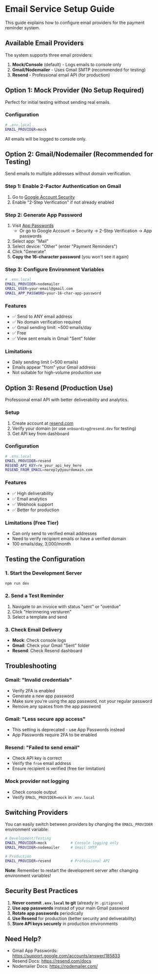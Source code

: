 # Email Service Setup Guide

This guide explains how to configure email providers for the payment reminder system.

## Available Email Providers

The system supports three email providers:

1. **Mock/Console** (default) - Logs emails to console only
2. **Gmail/Nodemailer** - Uses Gmail SMTP (recommended for testing)
3. **Resend** - Professional email API (for production)

## Option 1: Mock Provider (No Setup Required)

Perfect for initial testing without sending real emails.

### Configuration
```bash
# .env.local
EMAIL_PROVIDER=mock
```

All emails will be logged to console only.

## Option 2: Gmail/Nodemailer (Recommended for Testing)

Send emails to multiple addresses without domain verification.

### Step 1: Enable 2-Factor Authentication on Gmail

1. Go to [Google Account Security](https://myaccount.google.com/security)
2. Enable "2-Step Verification" if not already enabled

### Step 2: Generate App Password

1. Visit [App Passwords](https://myaccount.google.com/apppasswords)
   - Or go to Google Account → Security → 2-Step Verification → App passwords
2. Select app: "Mail"
3. Select device: "Other" (enter "Payment Reminders")
4. Click "Generate"
5. **Copy the 16-character password** (you won't see it again)

### Step 3: Configure Environment Variables

```bash
# .env.local
EMAIL_PROVIDER=nodemailer
GMAIL_USER=your-email@gmail.com
GMAIL_APP_PASSWORD=your-16-char-app-password
```

### Features
- ✅ Send to ANY email address
- ✅ No domain verification required
- ✅ Gmail sending limit: ~500 emails/day
- ✅ Free
- ✅ View sent emails in Gmail "Sent" folder

### Limitations
- Daily sending limit (~500 emails)
- Emails appear "from" your Gmail address
- Not suitable for high-volume production use

## Option 3: Resend (Production Use)

Professional email API with better deliverability and analytics.

### Setup

1. Create account at [resend.com](https://resend.com)
2. Verify your domain (or use `onboarding@resend.dev` for testing)
3. Get API key from dashboard

### Configuration

```bash
# .env.local
EMAIL_PROVIDER=resend
RESEND_API_KEY=re_your_api_key_here
RESEND_FROM_EMAIL=noreply@yourdomain.com
```

### Features
- ✅ High deliverability
- ✅ Email analytics
- ✅ Webhook support
- ✅ Better for production

### Limitations (Free Tier)
- Can only send to verified email addresses
- Need to verify recipient emails or have a verified domain
- 100 emails/day, 3,000/month

## Testing the Configuration

### 1. Start the Development Server
```bash
npm run dev
```

### 2. Send a Test Reminder

1. Navigate to an invoice with status "sent" or "overdue"
2. Click "Herinnering versturen"
3. Select a template and send

### 3. Check Email Delivery

- **Mock**: Check console logs
- **Gmail**: Check your Gmail "Sent" folder
- **Resend**: Check Resend dashboard

## Troubleshooting

### Gmail: "Invalid credentials"
- Verify 2FA is enabled
- Generate a new app password
- Make sure you're using the app password, not your regular password
- Remove any spaces from the app password

### Gmail: "Less secure app access"
- This setting is deprecated - use App Passwords instead
- App Passwords require 2FA to be enabled

### Resend: "Failed to send email"
- Check API key is correct
- Verify the `from` email address
- Ensure recipient is verified (free tier limitation)

### Mock provider not logging
- Check console output
- Verify `EMAIL_PROVIDER=mock` in `.env.local`

## Switching Providers

You can easily switch between providers by changing the `EMAIL_PROVIDER` environment variable:

```bash
# Development/Testing
EMAIL_PROVIDER=mock           # Console logging only
EMAIL_PROVIDER=nodemailer     # Gmail SMTP

# Production
EMAIL_PROVIDER=resend         # Professional API
```

**Note**: Remember to restart the development server after changing environment variables!

## Security Best Practices

1. **Never commit `.env.local` to git** (already in `.gitignore`)
2. **Use app passwords** instead of your main Gmail password
3. **Rotate app passwords** periodically
4. **Use Resend** for production (better security and deliverability)
5. **Store API keys securely** in production environments

## Need Help?

- Gmail App Passwords: https://support.google.com/accounts/answer/185833
- Resend Docs: https://resend.com/docs
- Nodemailer Docs: https://nodemailer.com/
